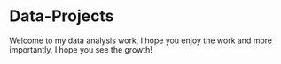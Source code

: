 # Data-Projects
Welcome to my data analysis work, I hope you enjoy the work and more importantly, I hope you see the growth!
